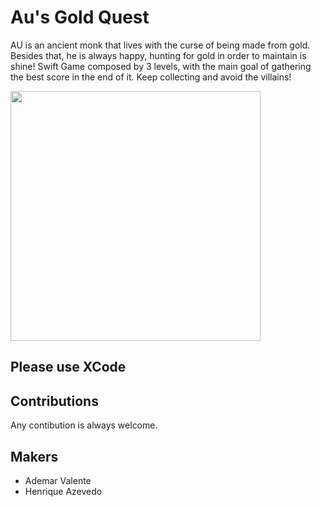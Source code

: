 # Au's Gold Quest
AU is an ancient monk that lives with the curse of being made from gold. Besides that, he is always happy, hunting for gold in order to maintain is shine!
Swift Game composed by 3 levels, with the main goal of gathering the best score in the end of it. Keep collecting and avoid the villains!

<img align="center" width="400" height="400" src="h0P3s_runaway/assets/imgs/hopes1.png">


## Please use XCode


## Contributions
Any contibution is always welcome.


## Makers
- Ademar Valente
- Henrique Azevedo
